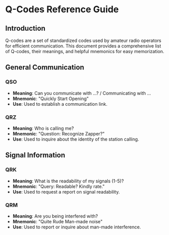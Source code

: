# Q-Codes Reference Guide

## Introduction

Q-codes are a set of standardized codes used by amateur radio operators for efficient communication. This document provides a comprehensive list of Q-codes, their meanings, and helpful mnemonics for easy memorization.

## General Communication

### QSO
- **Meaning**: Can you communicate with ...? / Communicating with ...
- **Mnemonic**: "Quickly Start Opening"
- **Use**: Used to establish a communication link.

### QRZ
- **Meaning**: Who is calling me?
- **Mnemonic**: "Question: Recognize Zapper?"
- **Use**: Used to inquire about the identity of the station calling.

## Signal Information

### QRK
- **Meaning**: What is the readability of my signals (1-5)?
- **Mnemonic**: "Query: Readable? Kindly rate."
- **Use**: Used to request a report on signal readability.

### QRM
- **Meaning**: Are you being interfered with?
- **Mnemonic**: "Quite Rude Man-made noise"
- **Use**: Used to report or inquire about man-made interference.

